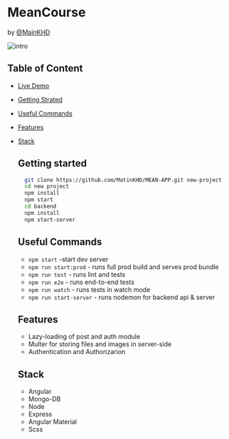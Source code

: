 # MeanCourse
by [@MainKHD](http://twitter.com/KhdMatin)

![intro](https://raw.githubusercontent.com/MatinKHD/MEAN-APP/main/metadata-assets/MeanCourse.gif)

## Table of Content
- [Live Demo](http://localhost:4200)
- [Getting Strated](#getting-strated)
- [Useful Commands](#useful-commands)
- [Features](#features)
- [Stack](#stack)


  ## Getting started
  
  ```bash
    git clone https://github.com/MatinKHD/MEAN-APP.git new-project
    cd new project
    npm install
    npm start
    cd backend
    npm install
    npm start-server
  ```

  ## Useful Commands
  
  - `npm start`  -start dev server
  - `npm run start:prod` - runs full prod build and serves prod bundle
  - `npm run test` - runs lint and tests
  - `npm run e2e` - runs end-to-end tests
  - `npm run watch` - runs tests in watch mode
  - `npm run start-server` - runs nodemon for backend api & server
 
  ## Features
  
  - Lazy-loading of post and auth module
  - Multer for storing files and images in server-side
  - Authentication and Authorizarion
 
  ## Stack

  - Angular
  - Mongo-DB
  - Node
  - Express
  - Angular Material
  - Scss
  
